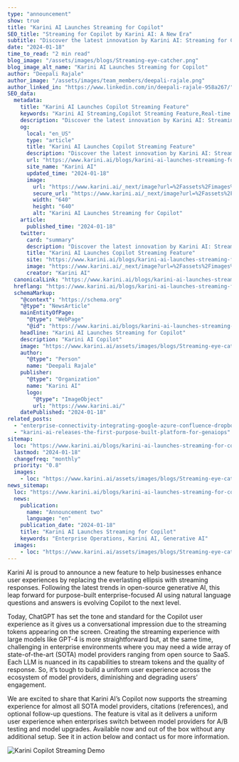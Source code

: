 ```yaml
---
type: "announcement"
show: true
title: "Karini AI Launches Streaming for Copilot"
SEO_title: "Streaming for Copilot by Karini AI: A New Era"
subtitle: "Discover the latest innovation by Karini AI: Streaming for Copilot. Enhance user experience with real-time interactions in generative AI applications."
date: "2024-01-18"
time_to_read: "2 min read"
blog_image: "/assets/images/blogs/Streaming-eye-catcher.png"
blog_image_alt_name: "Karini AI Launches Streaming for Copilot"
author: "Deepali Rajale"
author_image: "/assets/images/team_members/deepali-rajale.png"
author_linked_in: "https://www.linkedin.com/in/deepali-rajale-958a267/"
SEO_data:
  metadata:
    title: "Karini AI Launches Copilot Streaming Feature"
    keywords: "Karini AI Streaming,Copilot Streaming Feature,Real-time AI Interaction,Generative AI Streaming,Karini AI Innovations"
    description: "Discover the latest innovation by Karini AI: Streaming for Copilot. Enhance user experience with real-time interactions in generative AI applications."
    og:
      local: "en_US"
      type: "article"
      title: "Karini AI Launches Copilot Streaming Feature"
      description: "Discover the latest innovation by Karini AI: Streaming for Copilot. Enhance user experience with real-time interactions in generative AI applications."
      url: "https://www.karini.ai/blogs/karini-ai-launches-streaming-for-copilot"
      site_name: "Karini AI"
      updated_time: "2024-01-18"
      image:
        url: "https://www.karini.ai/_next/image?url=%2Fassets%2Fimages%2Fblogs%2FStreaming-eye-catcher.png&w=640&q=75"
        secure_url: "https://www.karini.ai/_next/image?url=%2Fassets%2Fimages%2Fblogs%2FStreaming-eye-catcher.png&w=640&q=75"
        width: "640"
        height: "640"
        alt: "Karini AI Launches Streaming for Copilot"
    article:
      published_time: "2024-01-18"
    twitter:
      card: "summary"
      description: "Discover the latest innovation by Karini AI: Streaming for Copilot. Enhance user experience with real-time interactions in generative AI applications."
      title: "Karini AI Launches Copilot Streaming Feature"
      site: "https://www.karini.ai/blogs/karini-ai-launches-streaming-for-copilot"
      image: "https://www.karini.ai/_next/image?url=%2Fassets%2Fimages%2Fblogs%2FStreaming-eye-catcher.png&w=640&q=75"
      creator: "Karini AI"
  canonicalLink: "https://www.karini.ai/blogs/karini-ai-launches-streaming-for-copilot"
  hreflang: "https://www.karini.ai/blogs/karini-ai-launches-streaming-for-copilot"
  schemaMarkup:
    "@context": "https://schema.org"
    "@type": "NewsArticle"
    mainEntityOfPage:
      "@type": "WebPage"
      "@id": "https://www.karini.ai/blogs/karini-ai-launches-streaming-for-copilot"
    headline: "Karini AI Launches Streaming for Copilot"
    description: "Karini AI Copilot"
    image: "https://www.karini.ai/assets/images/blogs/Streaming-eye-catcher.png"
    author:
      "@type": "Person"
      name: "Deepali Rajale"
    publisher:
      "@type": "Organization"
      name: "Karini AI"
      logo:
        "@type": "ImageObject"
        url: "https://www.karini.ai/"
    datePublished: "2024-01-18"
related_posts:
  - "enterprise-connectivity-integrating-google-azure-confluence-dropbox"
  - "karini-ai-releases-the-first-purpose-built-platform-for-genaiops"
sitemap:
  loc: "https://www.karini.ai/blogs/karini-ai-launches-streaming-for-copilot"
  lastmod: "2024-01-18"
  changefreq: "monthly"
  priority: "0.8"
  images:
    - loc: "https://www.karini.ai/assets/images/blogs/Streaming-eye-catcher.png"
news_sitemap:
  loc: "https://www.karini.ai/blogs/karini-ai-launches-streaming-for-copilot"
  news:
    publication:
      name: "Announcement two"
      language: "en"
    publication_date: "2024-01-18"
    title: "Karini AI Launches Streaming for Copilot"
    keywords: "Enterprise Operations, Karini AI, Generative AI"
  images:
    - loc: "https://www.karini.ai/assets/images/blogs/Streaming-eye-catcher.png"
---
```


Karini AI is proud to announce a new feature to help businesses enhance user experiences by replacing the everlasting ellipsis with streaming responses. Following the latest trends in open-source generative AI, this leap forward for purpose-built enterprise-focused AI using natural language questions and answers is evolving Copilot to the next level.

Today, ChatGPT has set the tone and standard for the Copilot user experience as it gives us a conversational impression due to the streaming tokens appearing on the screen. Creating the streaming experience with large models like GPT-4 is more straightforward but, at the same time, challenging in enterprise environments where you may need a wide array of state-of-the-art (SOTA) model providers ranging from open source to SaaS. Each LLM is nuanced in its capabilities to stream tokens and the quality of response. So, it’s tough to build a uniform user experience across the ecosystem of model providers, diminishing and degrading users’ engagement.

We are excited to share that Karini AI’s Copilot now supports the streaming experience for almost all SOTA model providers, citations (references), and optional follow-up questions. The feature is vital as it delivers a uniform user experience when enterprises switch between model providers for A/B testing and model upgrades. Available now and out of the box without any additional setup. See it in action below and contact us for more information.

<!-- ![Karini Copilot Streaming Demo](/gif/karini_copilot_streaming_demo.gif) -->
<img src="/gif/karini_copilot_streaming_demo.gif" alt="Karini Copilot Streaming Demo"/>
